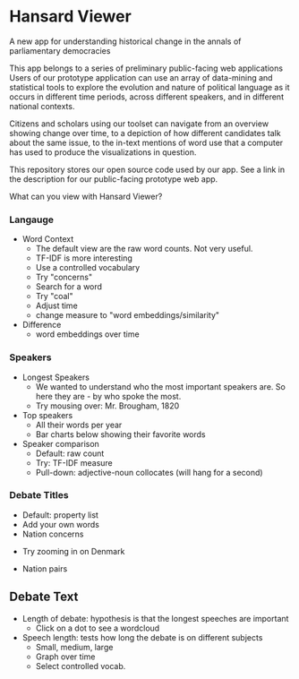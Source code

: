 # Hansard Viewer
A new app for understanding historical change in the annals of parliamentary democracies

This app belongs to a series of preliminary public-facing web applications Users of our prototype application can use an array of data-mining and statistical tools to explore the evolution and nature of political language as it occurs in different time periods, across different speakers, and in different national contexts. 

Citizens and scholars using our toolset can navigate from an overview showing change over time, to a depiction of how different candidates talk about the same issue, to the in-text mentions of word use that a computer has used to produce the visualizations in question. 

This repository stores our open source code used by our app. See a link in the description for our public-facing prototype web app. 

What can you view with Hansard Viewer?

### Langauge 
* Word Context 
   - The default view are the raw word counts. Not very useful. 
   - TF-IDF is more interesting
   - Use a controlled vocabulary
   - Try "concerns"
   - Search for a word
   - Try "coal"
   - Adjust time
   - change measure to "word embeddings/similarity"
* Difference
   - word embeddings over time 

### Speakers
* Longest Speakers
  - We wanted to understand who the most important speakers are. So here they are - by who spoke the most. 
  - Try mousing over: Mr. Brougham, 1820
* Top speakers
  - All their words per year
  - Bar charts below showing their favorite words
* Speaker comparison
  - Default: raw count
  - Try: TF-IDF measure
  - Pull-down: adjective-noun collocates (will hang for a second)

### Debate Titles
* Default: property list
* Add your own words
* Nation concerns 
 - Try zooming in on Denmark
* Nation pairs 

## Debate Text 
* Length of debate: hypothesis is that the longest speeches are important
  - Click on a dot to see a wordcloud
* Speech length: tests how long the debate is on different subjects
  - Small, medium, large
  - Graph over time
  - Select controlled vocab. 
